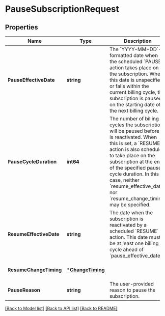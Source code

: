 # PauseSubscriptionRequest

## Properties
Name | Type | Description | Notes
------------ | ------------- | ------------- | -------------
**PauseEffectiveDate** | **string** | The &#x60;YYYY-MM-DD&#x60;-formatted date when the scheduled &#x60;PAUSE&#x60; action takes place on the subscription.  When this date is unspecified or falls within the current billing cycle, the subscription is paused on the starting date of the next billing cycle. | [optional] [default to null]
**PauseCycleDuration** | **int64** | The number of billing cycles the subscription will be paused before it is reactivated.   When this is set, a &#x60;RESUME&#x60; action is also scheduled to take place on the subscription at  the end of the specified pause cycle duration. In this case, neither &#x60;resume_effective_date&#x60;  nor &#x60;resume_change_timing&#x60; may be specified. | [optional] [default to null]
**ResumeEffectiveDate** | **string** | The date when the subscription is reactivated by a scheduled &#x60;RESUME&#x60; action.  This date must be at least one billing cycle ahead of &#x60;pause_effective_date&#x60;. | [optional] [default to null]
**ResumeChangeTiming** | [***ChangeTiming**](ChangeTiming.md) |  | [optional] [default to null]
**PauseReason** | **string** | The user-provided reason to pause the subscription. | [optional] [default to null]

[[Back to Model list]](../README.md#documentation-for-models) [[Back to API list]](../README.md#documentation-for-api-endpoints) [[Back to README]](../README.md)

